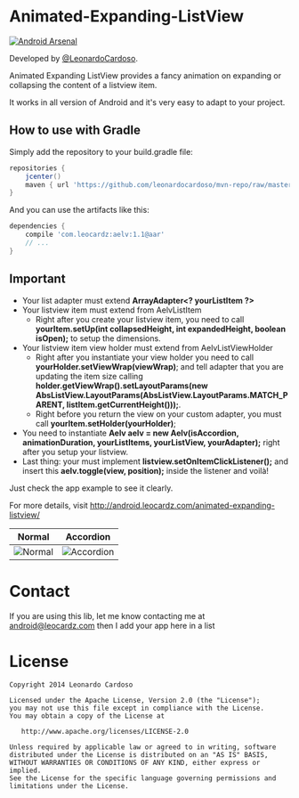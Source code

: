 Animated-Expanding-ListView
===========================

[![Android Arsenal](https://img.shields.io/badge/Android%20Arsenal-Animated--Expanding--ListView-green.svg?style=true)](https://android-arsenal.com/details/1/2778)

Developed by <a href='https://github.com/LeonardoCardoso' target='_blank'>@LeonardoCardoso</a>. 

Animated Expanding ListView provides a fancy animation on expanding or collapsing the content of a listview item.

It works in all version of Android and it's very easy to adapt to your project.

## How to use with Gradle

Simply add the repository to your build.gradle file:
```groovy
repositories {
	jcenter()
	maven { url 'https://github.com/leonardocardoso/mvn-repo/raw/master/maven-deploy' }
}
```

And you can use the artifacts like this:
```groovy
dependencies {
	compile 'com.leocardz:aelv:1.1@aar'
	// ...
}
```


## Important
<ul>
    <li> Your list adapter must extend <b>ArrayAdapter&lt;? yourListItem ?&gt;</b> </li>
    <li> Your listview item must extend from AelvListItem
        <ul>
            <li> Right after you create your listview item, you need to call <b>yourItem.setUp(int collapsedHeight, int expandedHeight, boolean isOpen);</b> to setup the dimensions.</li>
        </ul>
    </li>
    <li> Your listview item view holder must extend from AelvListViewHolder
        <ul>
            <li> Right after you instantiate your view holder you need to call <b>yourHolder.setViewWrap(viewWrap)</b>; and tell adapter that you are updating the item size calling <b>holder.getViewWrap().setLayoutParams(new AbsListView.LayoutParams(AbsListView.LayoutParams.MATCH_PARENT, listItem.getCurrentHeight()));</b>.</li>
            <li> Right before you return the view on your custom adapter, you must call <b>yourItem.setHolder(yourHolder)</b>;</li>
        </ul>
    </li>
    <li>You need to instantiate <b>Aelv aelv = new Aelv(isAccordion, animationDuration, yourListItems, yourListView, yourAdapter);</b> right after you setup your listview.</li>
    <li>Last thing: your must implement <b>listview.setOnItemClickListener();</b> and insert this <b>aelv.toggle(view, position);</b> inside the listener and voilà!</li>
</ul>

Just check the app example to see it clearly.

For more details, visit http://android.leocardz.com/animated-expanding-listview/ 


| Normal | Accordion |
:--:|:--:
|![Normal](http://i.imgur.com/j8KK5yh.gif) | ![Accordion](http://i.imgur.com/rVmezyp.gif) |


Contact
=================================
If you are using this lib, let me know contacting me at android@leocardz.com then I add your app here in a list


License
=================================

    Copyright 2014 Leonardo Cardoso

    Licensed under the Apache License, Version 2.0 (the "License");
    you may not use this file except in compliance with the License.
    You may obtain a copy of the License at

       http://www.apache.org/licenses/LICENSE-2.0

    Unless required by applicable law or agreed to in writing, software
    distributed under the License is distributed on an "AS IS" BASIS,
    WITHOUT WARRANTIES OR CONDITIONS OF ANY KIND, either express or implied.
    See the License for the specific language governing permissions and
    limitations under the License.
